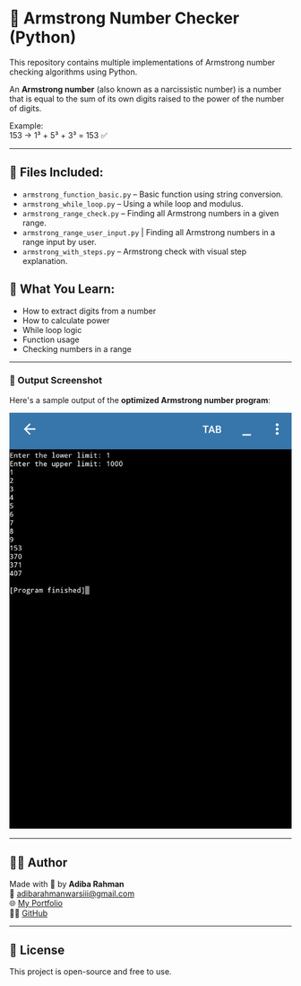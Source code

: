 # 🔢 Armstrong Number Checker (Python)

This repository contains multiple implementations of Armstrong number checking algorithms using Python.

An **Armstrong number** (also known as a narcissistic number) is a number that is equal to the sum of its own digits raised to the power of the number of digits.

Example:  
153 → 1³ + 5³ + 3³ = 153 ✅

---

## 📂 Files Included:

- `armstrong_function_basic.py` – Basic function using string conversion.
- `armstrong_while_loop.py` – Using a while loop and modulus.
- `armstrong_range_check.py` – Finding all Armstrong numbers in a given range.
- `armstrong_range_user_input.py` | Finding all Armstrong numbers in a range input by user.
- `armstrong_with_steps.py` – Armstrong check with visual step explanation.

## 🧠 What You Learn:

- How to extract digits from a number
- How to calculate power
- While loop logic
- Function usage
- Checking numbers in a range

---

### 📸 Output Screenshot

Here's a sample output of the **optimized Armstrong number program**:

![Armstrong Output](images/armstrong_optimized_output.png)

---

## 👩‍💻 Author

Made with 💙 by **Adiba Rahman**  
📧 adibarahmanwarsiii@gmail.com  
🌐 [My Portfolio](https://adibaarahman.github.io)  
🐱‍💻 [GitHub](https://github.com/AdibaaRahman)

---

## 📜 License 

This project is open-source and free to use.

